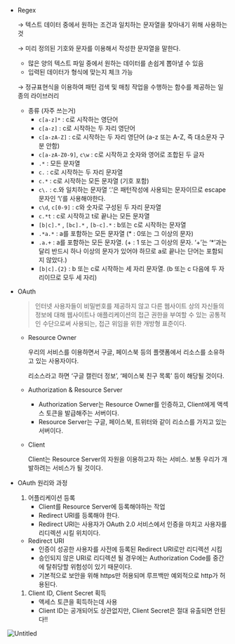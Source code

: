 - Regex
    
    → 텍스트 데이터 중에서 원하는 조건과 일치하는 문자열을 찾아내기 위해 사용하는 것
    
    → 미리 정의된 기호와 문자를 이용해서 작성한 문자열을 말한다.
    
    - 많은 양의 텍스트 파일 중에서 원하는 데이터를 손쉽게 뽑아낼 수 있음
    - 입력된 데이터가 형식에 맞는지 체크 가능
    
    → 정규표현식을 이용하여 패턴 검색 및 매칭 작업을 수행하는 함수를 제공하는 일종의 라이브러리
    
    - 종류 (자주 쓰는거)
        - `c[a-z]*` : c로 시작하는 영단어
        - `c[a-z]` : c로 시작하는 두 자리 영단어
        - `c[a-zA-Z]` : c로 시작하는 두 자리 영단어 (a-z 또는 A-Z, 즉 대소문자 구분 안함)
        - `c[a-zA-Z0-9]`, `c\w` : c로 시작하고 숫자와 영어로 조합된 두 글자
        - `.*` : 모든 문자열
        - `c.` : c로 시작하는 두 자리 문자열
        - `c.*` : c로 시작하는 모든 문자열 (기호 포함)
        - `c\.` : c.와 일치하는 문자열 ‘.’은 패턴작성에 사용되는 문자이므로 escape문자인 ‘\’를 사용해야한다.
        - `c\d`, `c[0-9]` : c와 숫자로 구성된 두 자리 문자열
        - `c.*t` : c로 시작하고 t로 끝나는 모든 문자열
        - `[b|c].*` , `[bc].*` , `[b-c].*` : b또는 c로 시작하는 문자열
        - `.*a.*` : a를 포함하는 모든 문자열 (* : 0또는 그 이상의 문자)
        - `.a.+` : a를 포함하는 모든 문자열. (+ : 1 또는 그 이상의 문자. ‘+’는 ‘*’과는 달리 반드시 하나 이상의 문자가 있어야 하므로 a로 끝나는 단어는 포함되지 않았다.)
        - `[b|c].{2}` :  b 또는 c로 시작하는 세 자리 문자열. (b 또는 c 다음에 두 자리이므로 모두 세 자리)
        
    
- OAuth
    
    > 인터넷 사용자들이 비밀번호를 제공하지 않고 다른 웹사이트 상의 자신들의 정보에 대해 웹사이트나 애플리케이션의 접근 권한을 부여할 수 있는 공통적인 수단으로써 사용되는, 접근 위임을 위한 개방형 표준이다.
    > 
    
    - Resource Owner
        
        우리의 서비스를 이용하면서 구글, 페이스북 등의 플랫폼에서 리소스를 소유하고 있는 사용자이다. 
        
        리소스라고 하면 ‘구글 캘린더 정보’, ‘페이스북 친구 목록’ 등이 해당될 것이다.
        
    - Authorization & Resource Server
        - Authorization Server는 Resource Owner를 인증하고, Client에게 액섹스 토큰을 발급해주는 서버이다.
        - Resource Server는 구글, 페이스북, 트위터와 같이 리소스를 가지고 있는 서버이다.
    - Client
        
        Client는 Resource Server의 자원을 이용하고자 하는 서비스. 보통 우리가 개발하려는 서비스가 될 것이다.
        
- OAuth 원리와 과정
    1. 어플리케이션 등록
        - Client를 Resource Server에 등록해야하는 작업
        - Redirect URI를 등록해야 한다.
        - Redirect URI는 사용자가 OAuth 2.0 서비스에서 인증을 마치고 사용자를 리디렉션 시킬 위치이다.
    - Redirect URI
        - 인증이 성공한 사용자를 사전에 등록된 Redirect URI로만 리디렉션 시킴
        - 승인되지 않은 URI로 리디렉션 될 경우에는 Authorization Code를 중간에 탈취당할 위험성이 있기 때문이다.
        - 기본적으로 보안을 위해 https만 허용되며 루프백만 예외적으로 http가 허용된다.
    1. Client ID, Client Secret 획득
        - 액세스 토큰을 획득하는데 사용
        - Client ID는 공개되어도 상관없지만, Client Secret은 절대 유출되면 안된다!!
    
![Untitled](https://user-images.githubusercontent.com/48826098/205352782-563633eb-7835-4613-afab-19edd6b1ad8a.png)

